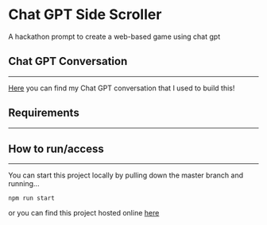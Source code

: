 # Chat GPT Side Scroller

A hackathon prompt to create a web-based game using chat gpt

## Chat GPT Conversation

---

[Here](https://chat.openai.com/share/1a020d98-bba7-44bb-974e-eab33e100a31) you can find my Chat GPT conversation that I used to build this!

## Requirements

---

## How to run/access

---

You can start this project locally by pulling down the master branch and running...

```
npm run start
```

or you can find this project hosted online [here]()
